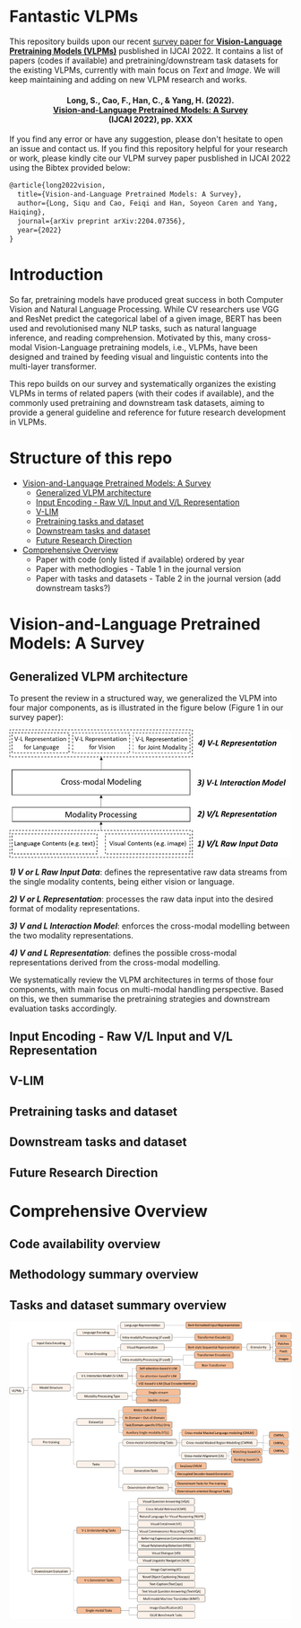 # Fantastic VLPMs
This repository builds upon our recent [survey paper for **Vision-Language Pretraining Models (VLPMs)**](https://arxiv.org/pdf/2204.07356.pdf) pusblished in IJCAI 2022. It contains a list of papers (codes if available) and pretraining/downstream task datasets for the existing VLPMs, currently with main focus on *Text* and *Image*. We will keep maintaining and adding on new VLPM research and works. 

<h4 align="center">
  <b>Long, S., Cao, F., Han, C., & Yang, H. (2022). <br/><a href="https://arxiv.org/pdf/2204.07356.pdf">Vision-and-Language Pretrained Models: A Survey</a><br/> (IJCAI 2022), pp. XXX</b></span>
</h4>

If you find any error or have any suggestion, please don't hesitate to open an issue and contact us.
If you find this repository helpful for your research or work, please kindly cite our VLPM survey paper pusblished in IJCAI 2022 using the Bibtex provided below:

```
@article{long2022vision,
  title={Vision-and-Language Pretrained Models: A Survey},
  author={Long, Siqu and Cao, Feiqi and Han, Soyeon Caren and Yang, Haiqing},
  journal={arXiv preprint arXiv:2204.07356},
  year={2022}
}
```

# Introduction
So far, pretraining models have produced great success in both Computer Vision and Natural Language Processing. While CV researchers use VGG and ResNet predict the categorical label of a given image, BERT has been used and revolutionised many NLP tasks, such as natural language inference, and reading comprehension. Motivated by this, many cross-modal Vision-Language pretraining models, i.e., VLPMs, have been designed and trained by feeding visual and linguistic contents into the multi-layer transformer.

This repo builds on our survey and systematically organizes the existing VLPMs in terms of related papers (with their codes if available), and the commonly used pretraining and downstream task datasets, aiming to provide a general guideline and reference for future research development in VLPMs. 

# Structure of this repo
- [Vision-and-Language Pretrained Models: A Survey](#VLSurvey)
  - [Generalized VLPM architecture](#VLSStruc)
  - [Input Encoding - Raw V/L Input and V/L Representation](#VLSIE)
  - [V-LIM](#VLSVLIM)
  - [Pretraining tasks and dataset](#VLSPTD)
  - [Downstream tasks and dataset](#VLSDTD)
  - [Future Research Direction](#VLSFRD)
- [Comprehensive Overview](#Comprehensive)
  - Paper with code (only listed if available) ordered by year
  - Paper with methodlogies - Table 1 in the journal version
  - Paper with tasks and datasets - Table 2 in the journal version (add downstream tasks?)

<h1 id="VLSurvey">
Vision-and-Language Pretrained Models: A Survey
</h1>

<h2 id="VLSStruc">
Generalized VLPM architecture
</h2>

To present the review in a structured way, we generalized the VLPM into four major components, as is illustrated in the figure below (Figure 1 in our survey paper): 

<p align="center"><img src="https://github.com/usydnlp/Fantastic_VLPMs/blob/main/img/general_arc.png" alt="Generalized Architecture" width="600"/></p>

 __*1) V or L Raw Input Data*__: defines the representative raw data streams from the single modality contents, being either vision or language.
 
 __*2) V or L  Representation*__: processes the raw data input into the desired format of modality representations.
 
 __*3) V and L Interaction Model*__: enforces the cross-modal modelling between the two modality representations.
 
 __*4) V and L Representation*__: defines the possible cross-modal representations derived from the cross-modal modelling. 
 

We systematically review the VLPM architectures in terms of those four components, with main focus on multi-modal handling perspective. Based on this, we then summarise the pretraining strategies and downstream evaluation tasks accordingly.

<h2 id="VLSIE">
Input Encoding - Raw V/L Input and V/L Representation
</h2>



<h2 id="VLSVLIM">
V-LIM
</h2>

<h2 id="VLSPTD">
Pretraining tasks and dataset
</h2>

<h2 id="VLSDTD">
Downstream tasks and dataset
</h2>

<h2 id="VLSFRD">
Future Research Direction
</h2>

<h1 id="Comprehensive">
Comprehensive Overview
</h1>

<h2 id="CompCode">
Code availability overview
</h2>

<h2 id="CompMethod">
Methodology summary overview
</h2>

<h2 id="CompTaskData">
Tasks and dataset summary overview
</h2>


![image](https://github.com/usydnlp/Fantastic_VLPMs/blob/main/img/vlpm_ontology.png)
